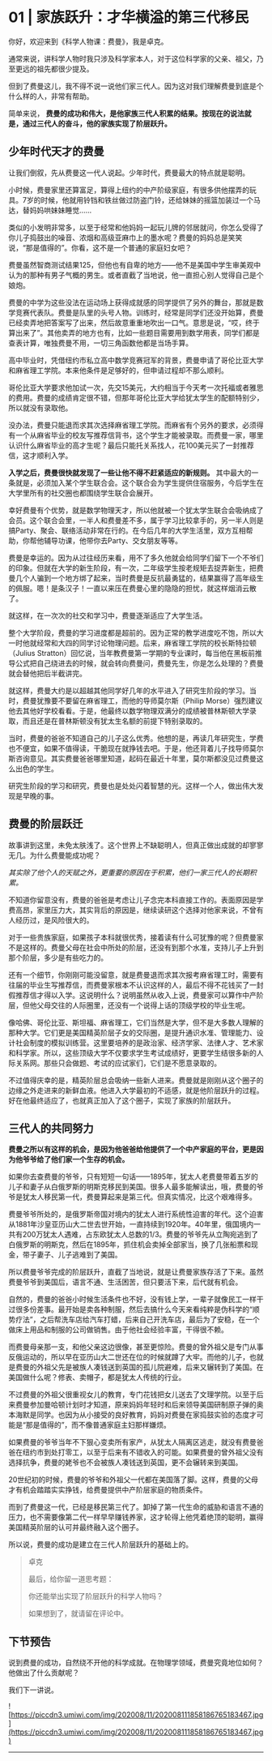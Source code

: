 # 01 | 家族跃升：才华横溢的第三代移民

你好，欢迎来到《科学人物课：费曼》，我是卓克。

通常来说，讲科学人物时我只涉及科学家本人，对于这位科学家的父亲、祖父，乃至更远的祖先都很少提及。

但到了费曼这儿，我不得不说一说他们家三代人。因为这对我们理解费曼到底是个什么样的人，非常有帮助。

简单来说， **费曼的成功和伟大，是他家族三代人积累的结果。按现在的说法就是，通过三代人的奋斗，他的家族实现了阶层跃升。**

## 少年时代天才的费曼

让我们倒叙，先从费曼这一代人说起。少年时代，费曼最大的特点就是聪明。

小时候，费曼家里还算富足，算得上纽约的中产阶级家庭，有很多供他摆弄的玩具。7岁的时候，他就用铃铛和铁丝做过防盗门铃，还给妹妹的摇篮加装过一个马达，替妈妈哄妹妹睡觉……

类似的小发明非常多，以至于经常和他妈妈一起玩儿牌的邻居就问，你怎么受得了你儿子捣鼓出的噪音、浓烟和高级亚麻巾上的墨水呢？费曼的妈妈总是笑笑说，“那是值得的”。你看，这不是一个普通的家庭妇女吧？

费曼虽然智商测试结果125，但他也有自卑的地方——他不是美国中学生审美观中认为的那种有男子气概的男生。或者直截了当地说，他一直担心别人觉得自己是个娘炮。

费曼的中学为这些没法在运动场上获得成就感的同学提供了另外的舞台，那就是数学竞赛代表队。费曼是队里的头号人物。训练时，经常是同学们还没开始算，费曼已经卖弄地把答案写了出来，然后故意重重地吹出一口气。意思是说，“哎，终于算出来了”。其他卖弄的地方也有，比如一些题目需要用到数学用表，同学们都是查表计算，唯独费曼不用，一切三角函数他都是当场手算。

高中毕业时，凭借纽约市私立高中数学竞赛冠军的背景，费曼申请了哥伦比亚大学和麻省理工学院。本来他条件是足够好的，但申请过程却不那么顺利。

哥伦比亚大学要求他加试一次，先交15美元，大约相当于今天考一次托福或者雅思的费用。费曼的成绩肯定很不错，但那年哥伦比亚大学给犹太学生的配额特别少，所以就没有录取他。

没办法，费曼只能退而求其次选择麻省理工学院。而麻省有个另外的要求，必须得有一个从麻省毕业的校友写推荐信背书，这个学生才能被录取。而费曼一家，哪里认识什么麻省毕业的高才生呢？最后只能托关系找人，花100美元买了一封推荐信，这才顺利入学。

 **入学之后，费曼很快就发现了一些让他不得不赶紧适应的新规则。** 其中最大的一条就是，必须加入某个学生联合会。这个联合会为学生提供住宿服务，今后学生在大学里所有的社交圈也都围绕学生联合会展开。

幸好费曼有个优势，就是数学物理天才，所以他就被一个犹太学生联合会吸纳成了会员。这个联合会里，一半人和费曼差不多，属于学习比较拿手的，另一半人则是搞Party、聚会、联络活动非常在行的。在今后几年的大学生活里，双方互相帮助，你帮他辅导功课，他带你去Party、交女朋友等等。

费曼是幸运的。因为从过往经历来看，用不了多久他就会给同学们留下一个不爷们的印象。但就在大学的新生阶段，有一次，二年级学生按老规矩去捉弄新生，把费曼几个人骗到一个地方绑了起来，当时费曼是反抗最勇猛的，结果赢得了高年级生的佩服。嗯！是条汉子！一直以来压在费曼心里的隐隐的担忧，就这样烟消云散了。

就这样，在一次次的社交和学习中，费曼逐渐适应了大学生活。

整个大学阶段，费曼的学习进度都是超前的。因为正常的教学进度吃不饱，所以大一时他就经常和大四的同学讨论物理问题。后来，麻省理工学院的校长斯特拉顿（Julius Stratton）回忆说，当年教费曼第一学期的专业课时，每当他在黑板前推导公式把自己绕进去的时候，就会转向费曼问，费曼先生，你是怎么处理的？费曼就会替他把后半截讲完。

就这样，费曼大约是以超越其他同学好几年的水平进入了研究生阶段的学习。当时，费曼犹豫要不要留在麻省理工，而他的导师莫尔斯（Philip Morse）强烈建议他去其他好学校看看。于是，他最终以数学物理双满分的成绩被普林斯顿大学录取，而且还是在普林斯顿没有犹太生名额的前提下特别录取的。

当时，费曼的爸爸不知道自己的儿子这么优秀。他想的是，再读几年研究生，学费也不便宜，如果不值得读，干脆现在就挣钱去吧。于是，他还背着儿子找导师莫尔斯咨询意见。其实费曼爸爸哪里知道，起码在最近十年里，莫尔斯都没见过费曼这么出色的学生。

研究生阶段的学习和研究，费曼也是处处闪着智慧的光。这样一个人，做出伟大发现是早晚的事。

## 费曼的阶层跃迁

故事讲到这里，未免太肤浅了。这个世界上不缺聪明人，但真正做出成就的却寥寥无几。为什么费曼能成功呢？

 *其实除了他个人的天赋之外，更重要的原因在于积累，他们一家三代人的长期积累。*

不知道你留意没有，费曼的爸爸是考虑让儿子念完本科直接工作的。表面原因是学费高昂，家里压力大，其实背后的原因是，继续读研这个选择对他家来说，不曾有人经历过，是风险很大的。

对于一些贵族家庭，如果孩子本科就很优秀，接着读有什么可犹豫的呢？但费曼家不是这样的。费曼父母在社会中所处的阶层，还没有到那个水准，支持儿子上升到那个阶层，多少是有些吃力的。

还有一个细节，你刚刚可能没留意，就是费曼退而求其次报考麻省理工时，需要有往届的毕业生写推荐信，而费曼家根本不认识这样的人，最后不得不花钱买了一封假推荐信才得以入学。这说明什么？说明虽然从收入上说，费曼家可以算作中产阶层，但他父母交往的人际圈里，还没有一个说得上话的顶级学校的毕业生呢。

像哈佛、哥伦比亚、斯坦福、麻省理工，它们当然是大学，但不是大多数人理解的那种大学。它们更是美国精英阶层子女的交际圈，是提升通识水准、管理能力、设计社会制度的模拟训练营。这里要培养的是政治家、经济学家、法律人才、艺术家和科学家。所以，这些顶级大学不仅要求学生考试成绩好，更要学生结很多新的人际关系网。那些只会做题、考试的应试家们，它们是不愿意录取的。

不过值得庆幸的是，精英阶层总会吸纳一些新人进来。费曼就是刚刚从这个圈子的边缘之外走进来的新鲜血液。他进入大学最初的不适感，就是他阶层跃升的过程。好在他最终适应了，也就真正加入了这个圈子，实现了家族的阶层跃升。

## 三代人的共同努力

 **费曼之所以有这样的机会，是因为他爸爸给他提供了一个中产家庭的平台，更是因为他爷爷给了他们家一个生存的机会。**

如果你去查费曼的爷爷，只有短短一句话——1895年，犹太人老费曼带着五岁的儿子和妻子从白俄罗斯的明斯克移民到美国。很多人最多能解读出，哦，费曼的爷爷是犹太人移民第一代，费曼算起来是第三代。但真实情况，比这个艰难得多。

费曼爷爷所处的，是俄罗斯帝国对境内的犹太人进行系统性迫害的年代。这个迫害从1881年沙皇亚历山大二世去世开始，一直持续到1920年。40年里，俄国境内一共有200万犹太人遇难，占东欧犹太人总数的1/3。费曼的爷爷先从立陶宛逃到了白俄罗斯的明斯克，然后在1895年，抓住机会卖掉全部家当，换了几张船票和现金，带子妻子、儿子逃难到了美国。

所以费曼爷爷完成的阶层跃升，直截了当地说，就是让费曼家族存活了下来。虽然费曼爷爷到美国后，语言不通、生活困苦，但只要活下来，后代就有机会。

自然的，费曼的爸爸小时候生活条件也不好，没有钱上学，一辈子就像民工一样干过很多份差事。最开始是卖各种制服，然后去搞什么今天来看纯粹是伪科学的“顺势疗法”，之后帮洗车店给汽车打蜡，后来自己开洗车店，最后为了安稳，在一个做床上用品和制服的公司做销售。由于他社会经验丰富，干得很不赖。

而费曼母亲那一支，和他父亲这边很像，甚至更惊险。费曼的曾外祖父是专门从事反俄运动的，所以早在亚历山大二世还在位的时候就蹲了大牢。而他的儿子，也就是费曼的外祖父先是被族人凑钱送到英国的孤儿院避难，后来又辗转到了美国。在美国做什么呢？修表、卖帽子，都是犹太人传统的行业。

不过费曼的外祖父很重视女儿的教育，专门花钱把女儿送去了文理学院。以至于后来费曼参加曼哈顿计划时才知道，原来妈妈年轻时和后来领导美国研制原子弹的奥本海默是同学。也因为从小接受的良好教育，妈妈对费曼在家捣鼓实验的态度才可能是“那是值得的”，而不像普通家庭主妇那样嫌烦。

如果费曼的爷爷当年不下狠心变卖所有家产，从犹太人隔离区逃走，就没有费曼爸爸在纽约市到处打零工，以至于后来有不错收入的可能。如果费曼的曾外祖父没有选择抗争，费曼的姥爷也不会被族人凑钱送到英国，更不会辗转来到美国。

20世纪初的时候，费曼的爷爷和外祖父一代都在美国落了脚。这样，费曼的父母才有机会踏踏实实挣钱，给费曼提供中产阶层家庭的物质条件。

而到了费曼这一代，已经是移民第三代了。卸掉了第一代生命的威胁和语言不通的压力，也不需要像第二代一样早早赚钱养家，这才轮得上他凭着绝顶的聪明，赢得美国精英阶层的认可并最终融入这个圈子。

所以说，费曼的成功是建立在三代人阶层跃升的基础上的。

> 卓克
> 
> 最后，给你留一道思考题：
> 
> 你还能举出实现了阶层跃升的科学人物吗？
> 
> 如果想到了，就请留在评论中。

## 下节预告

说到费曼的成功，自然绕不开他的科学成就。在物理学领域，费曼究竟地位如何？他做出了什么贡献呢？

我们下一讲说。

![https://piccdn3.umiwi.com/img/202008/11/202008111858186765183467.jpg](https://piccdn3.umiwi.com/img/202008/11/202008111858186765183467.jpg)

---
